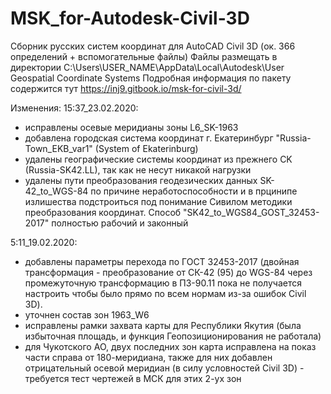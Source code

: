 # MSK_for-Autodesk-Civil-3D
Сборник русских систем координат для AutoCAD Civil 3D (ок. 366 определений + вспомогательные файлы)
Файлы размещать в директории C:\Users\USER_NAME\AppData\Local\Autodesk\User Geospatial Coordinate Systems
Подробная информация по пакету содержится тут https://inj9.gitbook.io/msk-for-civil-3d/

Изменения:
15:37_23.02.2020:
- исправлены осевые меридианы зоны L6_SK-1963
- добавлена городская система координат г. Екатеринбург "Russia-Town_EKB_var1" (System of Ekaterinburg)
- удалены географические системы координат из прежнего CK (Russia-SK42.LL), так как не несут никакой нагрузки
- удалены пути преобразования геодезических данных SK-42_to_WGS-84 по причине неработоспособности и в прцинипе излишества подстроиться под понимание Сивилом методики преобразования координат. Способ "SK42_to_WGS84_GOST_32453-2017" полностью рабочий и законный

5:11_19.02.2020:
- добавлены параметры перехода по ГОСТ 32453-2017 (двойная трансформация - преобразование от СК-42 (95) до WGS-84 через промежуточную трансформацию в ПЗ-90.11 пока не получается настроить чтобы было прямо по всем нормам из-за ошибок Civil 3D).
- уточнен состав зон 1963_W6
- исправлены рамки захвата карты для Республики Якутия (была избыточная площадь, и функция Геопозиционирования не работала)
- для Чукотского АО, двух последних зон карта исправлена на показ части справа от 180-меридиана, также для них добавлен отрицательный осевой меридиан (в силу условностей Civil 3D) - требуется тест чертежей в МСК для этих 2-ух зон
